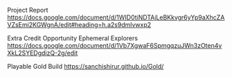 Project Report 
https://docs.google.com/document/d/1WID0tiNDTAjLeBKkvgr6yYp9aXhcZAVZsEmi2KGWgnA/edit#heading=h.a2s9dmlvwxp2

Extra Credit Opportunity Ephemeral Explorers
https://docs.google.com/document/d/1Vb7XgwaF6SpmgqzuJWn3zOten4vXkL2SYEDgdizQ-2g/edit

Playable Gold Build
https://sanchishirur.github.io/Gold/
